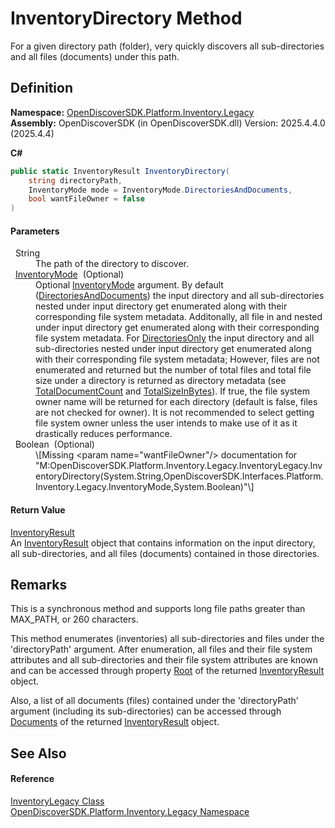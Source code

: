 # InventoryDirectory Method


For a given directory path (folder), very quickly discovers all sub-directories and all files (documents) under this path.



## Definition
**Namespace:** <a href="e5459cdf-81ae-8a45-ea1f-2ebf3a04dcc0">OpenDiscoverSDK.Platform.Inventory.Legacy</a>  
**Assembly:** OpenDiscoverSDK (in OpenDiscoverSDK.dll) Version: 2025.4.4.0 (2025.4.4)

**C#**
``` C#
public static InventoryResult InventoryDirectory(
	string directoryPath,
	InventoryMode mode = InventoryMode.DirectoriesAndDocuments,
	bool wantFileOwner = false
)
```



#### Parameters
<dl><dt>  String</dt><dd>The path of the directory to discover.</dd><dt>  <a href="9980fedc-04b0-0e77-a6be-b0784f7ef32f">InventoryMode</a>  (Optional)</dt><dd>Optional <a href="9980fedc-04b0-0e77-a6be-b0784f7ef32f">InventoryMode</a> argument. By default (<a href="9980fedc-04b0-0e77-a6be-b0784f7ef32f">DirectoriesAndDocuments</a>) the input directory and all sub-directories nested under input directory get enumerated along with their corresponding file system metadata. Additonally, all file in and nested under input directory get enumerated along with their corresponding file system metadata. For <a href="9980fedc-04b0-0e77-a6be-b0784f7ef32f">DirectoriesOnly</a> the input directory and all sub-directories nested under input directory get enumerated along with their corresponding file system metadata; However, files are not enumerated and returned but the number of total files and total file size under a directory is returned as directory metadata (see <a href="f6421936-7478-3fcc-0cb2-d9d8c130926b">TotalDocumentCount</a> and <a href="8630444f-3f13-713c-a874-059ba3108d6b">TotalSizeInBytes</a>). If true, the file system owner name will be returned for each directory (default is false, files are not checked for owner). It is not recommended to select getting file system owner unless the user intends to make use of it as it drastically reduces performance.</dd><dt>  Boolean  (Optional)</dt><dd>\[Missing &lt;param name="wantFileOwner"/&gt; documentation for "M:OpenDiscoverSDK.Platform.Inventory.Legacy.InventoryLegacy.InventoryDirectory(System.String,OpenDiscoverSDK.Interfaces.Platform.Inventory.Legacy.InventoryMode,System.Boolean)"\]</dd></dl>

#### Return Value
<a href="744436cb-16ec-4f16-9ffb-148d0a82b2d9">InventoryResult</a>  
An <a href="744436cb-16ec-4f16-9ffb-148d0a82b2d9">InventoryResult</a> object that contains information on the input directory, all sub-directories, and all files (documents) contained in those directories.

## Remarks

This is a synchronous method and supports long file paths greater than MAX_PATH, or 260 characters.

This method enumerates (inventories) all sub-directories and files under the 'directoryPath' argument. After enumeration, all files and their file system attributes and all sub-directories and their file system attributes are known and can be accessed through property <a href="e6d523e0-3c25-34c4-1806-4d8e7d1a6a17">Root</a> of the returned <a href="744436cb-16ec-4f16-9ffb-148d0a82b2d9">InventoryResult</a> object.

Also, a list of all documents (files) contained under the 'directoryPath' argument (including its sub-directories) can be accessed through <a href="51e6cf98-0a95-a036-a37e-c22528bb14a9">Documents</a> of the returned <a href="744436cb-16ec-4f16-9ffb-148d0a82b2d9">InventoryResult</a> object.


## See Also


#### Reference
<a href="bffc29c8-f28a-212e-f021-046799f1e6f7">InventoryLegacy Class</a>  
<a href="e5459cdf-81ae-8a45-ea1f-2ebf3a04dcc0">OpenDiscoverSDK.Platform.Inventory.Legacy Namespace</a>  
